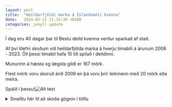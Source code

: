 ```yaml
---
layout: post
title:  "Heildarfjöldi marka á Íslandsmóti kvenna"
date:   2024-03-12 11:15:30 +0100
categories: jekyll update
---
```


Í dag eru 40 dagar þar til Bestu deild kvenna verður sparkað af stað. 

Af því tilefni skoðum við heildarfjölda marka á hverju tímabili á árunum 2008 - 2023. Öll þessi tímabil hafa 10 lið spilað í deildinni. 

Munurinn á hæsta og lægsta gildi er 167 mörk.

Flest mörk voru skoruð árið 2009 en þá voru þrír leikmenn með 20 mörk eða meira.

Spáið í þessu!![Alt text](/images/IMG_1464.JPG "Optional title")


<details>
  <summary>Smelltu hér til að skoða gögnin í töflu</summary>

<table>
  <tr>
    <th>Ár</th>
    <th>Mörk</th>
  </tr>
  <tr>
    <td>2023</td>
    <td>241</td>
  </tr>
  <tr>
    <td>2022</td>
    <td>308</td>
  </tr>
  <tr>
    <td>2021</td>
    <td>301</td>
  </tr>
  <tr>
    <td>2020*</td>
    <td>278</td>
  </tr>
  <tr>
    <td>2019</td>
    <td>310</td>
  </tr>
  <tr>
    <td>2018</td>
    <td>291</td>
  </tr>
  <tr>
    <td>2017</td>
    <td>284</td>
  </tr>
  <tr>
    <td>2016</td>
    <td>263</td>
  </tr>
  <tr>
    <td>2015</td>
    <td>325</td>
  </tr>
  <tr>
    <td>2014</td>
    <td>318</td>
  </tr>
  <tr>
    <td>2013</td>
    <td>345</td>
  </tr>
  <tr>
    <td>2012</td>
    <td>372</td>
  </tr>
  <tr>
    <td>2011</td>
    <td>323</td>
  </tr>
  <tr>
    <td>2010</td>
    <td>351</td>
  </tr>
  <tr>
    <td>2009</td>
    <td>408</td>
  </tr>
  <tr>
    <td>2008</td>
    <td>371</td>
  </tr>
</table>



</details>


<!-- # Heildarfjöldi marka á Íslandsmóti kvenna 2008 - 2023

| Ár  | Mörk |
|-----|------|
| 2008| 371  |
| 2009| 408  |
| 2010| 351  |
| 2011| 323  |
| 2012| 372  |
| 2013| 345  |
| 2014| 318  |
| 2015| 325  |
| 2016| 263  |
| 2017| 284  |
| 2018| 291  |
| 2019| 310  |
| 2020*| 278  |
| 2021| 301  |
| 2022| 308  |
| 2023| 241  | -->



